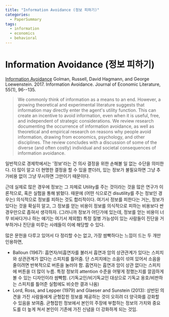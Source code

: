 ```yaml
---
title: "Information Avoidance (정보 피하기)"
categories:
  - PaperSummary
tags:
  - information
  - economics
  - behavioral
---
```

# Information Avoidance (정보 피하기)

[Information Avoidance](https://www.aeaweb.org/articles?id=10.1257/jel.20151245)
Golman, Russell, David Hagmann, and George Loewenstein. 2017. Information Avoidance. Journal of Economic Literature, 55(1), 96--135.

> We commonly think of information as a means to an end. However, a growing theoretical and experimental literature suggests that information may directly enter the agent's utility function. This can create an incentive to avoid information, even when it is useful, free, and independent of strategic considerations. We review research documenting the occurrence of information avoidance, as well as theoretical and empirical research on reasons why people avoid information, drawing from economics, psychology, and other disciplines. The review concludes with a discussion of some of the diverse (and often costly) individual and societal consequences of information avoidance.

일반적으로 경제학에서는 \'정보\'라는 건 의사 결정을 위한 손해볼 일 없는 수단을 의미한다. 더 많이 알고 더 현명한 결정을 할 수 있을 뿐더러, 있는 정보가 불필요하면 그냥 추가비용 없이 그냥 무시하면 그만이기 때문이다.

근데 실제로 많은 경우에 정보는 그 자체로 Utility를 주는 것이라는 것을 많은 연구가 이론적으로, 혹은 실험을 통해 밝혔다. 때문에 (어떤 식으로건 disutility를 주는 정보인 경우는) 의식적으로 정보를 피하는 것도 합리적이다. 여기서 정보를 피한다는 거는, 정보가 있다는 것을 확실히 알고, 그 정보를 얻는 비용이 정보를 의식적으로 피하는 비용보다 싼 경우만으로 좁혀서 생각하자. (그러니까 정보가 어딘가에 있는데, 정보를 얻는 비용이 너무 비싸다거나 하는 얘기는 여기서 제외함) 특정 질병 가능성이 있는 사람들이 진단을 거부하거나 진단을 미루는 사례들이 이에 해당할 수 있다.

많은 문헌을 다루고 있어서 다 정리할 수는 없고, 가장 쌈빡하다는 느낌이 드는 두 개만 인용하면,

- Balloun (1967): 흡연자/비흡연자를 불러서 흡연과 암의 상관관계가 있다는 스피치와 상관관계가 없다는 스피치를 틀어줌. 단 스피치에는 소음이 섞여 있어서 소음을 줄이려면 반복적으로 버튼을 눌러야 함. 흡연자는 흡연과 암이 상관 없다는 스피치에 버튼을 더 많이 누름. 특정 정보의 attention 수준을 어떻게 정했는지를 깔끔하게 볼 수 있는 디자인이라 쌈빡함. (기독교인/비기독교인 대상으로 기독교 옹호/비판하는 스피치를 틀어준 실험에도 비슷한 결과 나옴)
- Lord, Ross, and Lepper (1979) and Glaeser and Sunstein (2013): 상반된 의견을 가진 사람들에게 균형잡힌 정보를 제공하는 것이 오히려 더 양극화를 강화할 수 있음을 보여줌. 균형잡힌 정보에서 본인의 주장에 부합하는 정보의 가치와 중요도를 더 높게 쳐서 본인이 기존에 가진 신념을 더 강화하게 되는 것임.